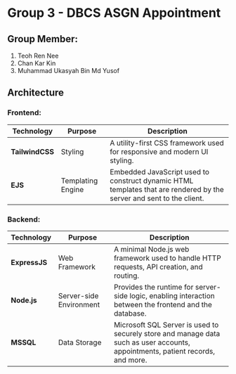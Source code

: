# Group 3 - DBCS ASGN Appointment
## Group Member:
1. Teoh Ren Nee 
2. Chan Kar Kin 
3. Muhammad Ukasyah Bin Md Yusof 



## Architecture

### Frontend:
| Technology         | Purpose                                | Description                                                                 |
|--------------------|----------------------------------------|-----------------------------------------------------------------------------|
| **TailwindCSS**     | Styling                                | A utility-first CSS framework used for responsive and modern UI styling. |
| **EJS**             | Templating Engine                     | Embedded JavaScript used to construct dynamic HTML templates that are rendered by the server and sent to the client. |

### Backend:
| Technology         | Purpose                                | Description                                                                 |
|--------------------|----------------------------------------|-----------------------------------------------------------------------------|
| **ExpressJS**       | Web Framework                         | A minimal Node.js web framework used to handle HTTP requests, API creation, and routing. |
| **Node.js**         | Server-side Environment               | Provides the runtime for server-side logic, enabling interaction between the frontend and the database. |
| **MSSQL**           | Data Storage                          | Microsoft SQL Server is used to securely store and manage data such as user accounts, appointments, patient records, and more. |
